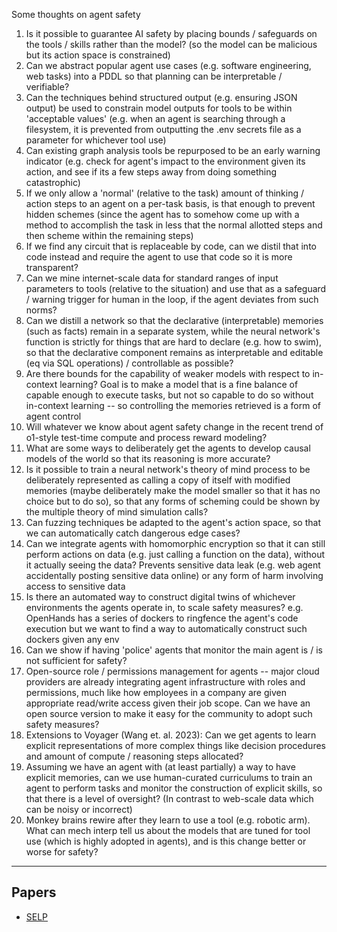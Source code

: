 Some thoughts on agent safety



1. Is it possible to guarantee AI safety by placing bounds / safeguards on the tools / skills rather than the model? (so the model can be malicious but its action space is constrained)
2. Can we abstract popular agent use cases (e.g. software engineering, web tasks) into a PDDL so that planning can be interpretable / verifiable?
3. Can the techniques behind structured output (e.g. ensuring JSON output) be used to constrain model outputs for tools to be within 'acceptable values' (e.g. when an agent is searching through a filesystem, it is prevented from outputting the .env secrets file as a parameter for whichever tool use)
4. Can existing graph analysis tools be repurposed to be an early warning indicator (e.g. check for agent's impact to the environment given its action, and see if its a few steps away from doing something catastrophic)
5. If we only allow a 'normal' (relative to the task) amount of thinking / action steps to an agent on a per-task basis, is that enough to prevent hidden schemes (since the agent has to somehow come up with a method to accomplish the task in less that the normal allotted steps and then scheme within the remaining steps)
6. If we find any circuit that is replaceable by code, can we distil that into code instead and require the agent to use that code so it is more transparent?
7. Can we mine internet-scale data for standard ranges of input parameters to tools (relative to the situation) and use that as a safeguard / warning trigger for human in the loop, if the agent deviates from such norms?
8. Can we distill a network so that the declarative (interpretable) memories (such as facts) remain in a separate system, while the neural network's function is strictly for things that are hard to declare (e.g. how to swim), so that the declarative component remains as interpretable and editable (eq via SQL operations) / controllable as possible?
9. Are there bounds for the capability of weaker models with respect to in-context learning? Goal is to make a model that is a fine balance of capable enough to execute tasks, but not so capable to do so without in-context learning -- so controlling the memories retrieved is a form of agent control
10. Will whatever we know about agent safety change in the recent trend of o1-style test-time compute and process reward modeling?
11. What are some ways to deliberately get the agents to develop causal models of the world so that its reasoning is more accurate?
12. Is it possible to train a neural network's theory of mind process to be deliberately represented as calling a copy of itself with modified memories (maybe deliberately make the model smaller so that it has no choice but to do so), so that any forms of scheming could be shown by the multiple theory of mind simulation calls?
13. Can fuzzing techniques be adapted to the agent's action space, so that we can automatically catch dangerous edge cases?
14. Can we integrate agents with homomorphic encryption so that it can still perform actions on data (e.g. just calling a function on the data), without it actually seeing the data? Prevents sensitive data leak (e.g. web agent accidentally posting sensitive data online) or any form of harm involving access to sensitive data
15. Is there an automated way to construct digital twins of whichever environments the agents operate in, to scale safety measures? e.g. OpenHands has a series of dockers to ringfence the agent's code execution but we want to find a way to automatically construct such dockers given any env
16. Can we show if having 'police' agents that monitor the main agent is / is not sufficient for safety?
17. Open-source role / permissions management for agents -- major cloud providers are already integrating agent infrastructure with roles and permissions, much like how employees in a company are given appropriate read/write access given their job scope. Can we have an open source version to make it easy for the community to adopt such safety measures?
18. Extensions to Voyager (Wang et. al. 2023): Can we get agents to learn explicit representations of more complex things like decision procedures and amount of compute / reasoning steps allocated?
19. Assuming we have an agent with (at least partially) a way to have explicit memories, can we use human-curated curriculums to train an agent to perform tasks and monitor the construction of explicit skills, so that there is a level of oversight? (In contrast to web-scale data which can be noisy or incorrect)
20. Monkey brains rewire after they learn to use a tool (e.g. robotic arm). What can mech interp tell us about the models that are tuned for tool use (which is highly adopted in agents), and is this change better or worse for safety?


---

## Papers
- [SELP](../papers/SELP.md)